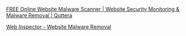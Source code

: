 
[FREE Online Website Malware Scanner | Website Security Monitoring & Malware Removal | Quttera](https://quttera.com)

[Web Inspector - Website Malware Removal](https://webinspector.com/)
